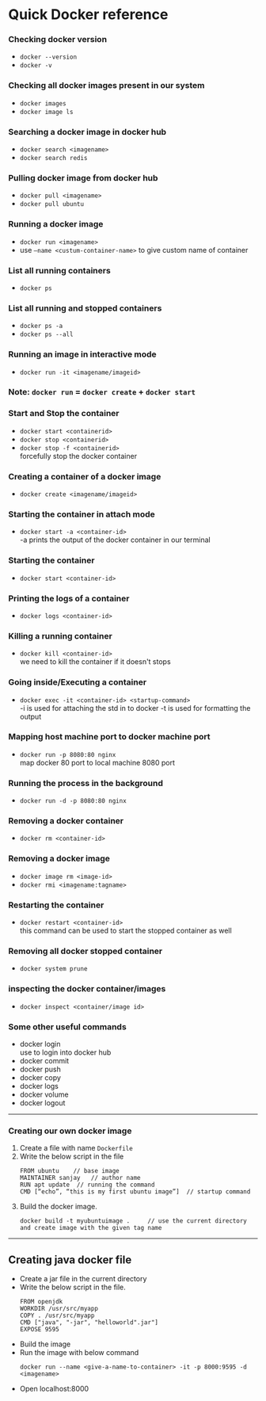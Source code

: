 # Quick Docker reference

### Checking docker version
- ```docker --version```
- ```docker -v```

### Checking all docker images present in our system
- ```docker images```
- ```docker image ls```

### Searching a docker image in docker hub
- ```docker search <imagename>```
- ```docker search redis```

### Pulling docker image from docker hub
- ```docker pull <imagename>```
- ```docker pull ubuntu```

### Running a docker image
- ```docker run <imagename>```
-  use ```—name <custum-container-name>``` to give custom name of container

### List all running containers
- ```docker ps```

### List all running and stopped containers
- ```docker ps -a```
- ```docker ps --all```

### Running an image in interactive mode
- ```docker run -it <imagename/imageid>```

### Note:  ```docker run``` = ```docker create``` + ```docker start```

### Start and Stop the container
- ```docker start <containerid>```
- ```docker stop <containerid>```
- ```docker stop -f <containerid>```  
forcefully stop the docker container

### Creating a container of a docker image
- ```docker create <imagename/imageid>```

### Starting the container in attach mode
- ```docker start -a <container-id>```  
-a prints the output of the docker container in our terminal

### Starting the container
- ```docker start <container-id>```

### Printing the logs of a container
- ```docker logs <container-id>```

### Killing a running container
- ```docker kill <container-id>```  
we need to kill the container if it doesn't stops

### Going inside/Executing a container
- ```docker exec -it <container-id> <startup-command>```  
-i is used for attaching the std in to docker
-t is used for formatting the output

### Mapping host machine port to docker machine port
- ```docker run -p 8080:80 nginx```  
map docker 80 port to local machine 8080 port

### Running the process in the background
- ```docker run -d -p 8080:80 nginx```

### Removing a docker container
- ```docker rm <container-id>```

### Removing a docker image
- ```docker image rm <image-id>```
- ```docker rmi <imagename:tagname>```

### Restarting the container
- ```docker restart <container-id>```  
this command can be used to start the stopped container as well

### Removing all docker stopped container
- ```docker system prune```

### inspecting the docker container/images
- ```docker inspect <container/image id>```

### Some other useful commands
- docker login  
    use to login into docker hub
- docker commit
- docker push 
- docker copy 
- docker logs 
- docker volume
- docker logout

---
### Creating our own docker image
1. Create a file with name ```Dockerfile```
2. Write the below script in the file
    ```
    FROM ubuntu    // base image
	MAINTAINER sanjay   // author name
	RUN apt update  // running the command
	CMD [“echo”, “this is my first ubuntu image”]  // startup command
    ```
3. Build the docker image.
    ```
    docker build -t myubuntuimage .     // use the current directory and create image with the given tag name
    ```

---
## Creating java docker file
- Create a jar file in the current directory
- Write the below script in the file. 
    ```
    FROM openjdk
    WORKDIR /usr/src/myapp
    COPY . /usr/src/myapp
    CMD ["java", "-jar", "helloworld".jar"]
    EXPOSE 9595
    ```
- Build the image
- Run the image with below command 
    ```
    docker run --name <give-a-name-to-container> -it -p 8000:9595 -d <imagename>
    ```
- Open localhost:8000